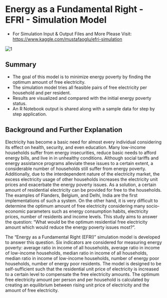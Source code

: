 # Energy as a Fundamental Right - EFRI - Simulation Model
- For Simulation Input & Output Files and More Please Visit: https://www.kaggle.com/mustafaoglu/efri-simulation

![1](https://user-images.githubusercontent.com/29121890/130364270-ceb0257a-b922-4ab2-8bac-a96c1dd64e67.PNG)

## Summary
- The goal of this model is to minimize energy poverty by finding the optimum amount of free electricity.
- The simulation model tries all feasible pairs of free electricity per household and per resident.
- Results are visualized and compared with the initial energy poverty status.
- An R Notebook output is shared along with a sample data for step by step application.

## Background and Further Explanation
Electricity has become a basic need for almost every individual considering its effect on health, security, and even education. Many low-income households suffer from energy insecurities, reduce basic needs to afford energy bills, and live in in unhealthy conditions. Although social tariffs and energy assistance programs alleviate these issues to a certain extent, a considerable number of households still suffer from energy poverty. Additionally, due to the interdependent nature of the electricity market, the excess electricity usage of other households increases the electricity unit prices and exacerbate the energy poverty issues. As a solution, a certain amount of residential electricity can be provided for free to the households. The examples of Flanders, Belgium, and Delhi, India are the first implementations of such a system. On the other hand, it is very difficult to determine the optimum amount of free electricity considering many socio-economic parameters such as energy consumption habits, electricity prices, number of residents and income levels. This study aims to answer the question: “What would be the optimum residential free electricity amount which would reduce the energy poverty issues most?”.

The “Energy as a Fundamental Right (EFRI)” simulation model is developed to answer this question. Six indicators are considered for measuring energy poverty: average ratio in income of all households, average ratio in income of low-income households, median ratio in income of all households, median ratio in income of low-income households, number of energy poor households, number of energy poor residents. The model is designed to be self-sufficient such that the residential unit price of electricity is increased to a certain level to compensate the free electricity amounts. The optimum free electricity amount per person and per household is calculated by creating an equilibrium between rising unit price of electricity and the amount of free electricity.


